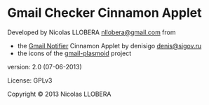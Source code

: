Gmail Checker Cinnamon Applet
============

Developed by Nicolas LLOBERA <nllobera@gmail.com> from
* the [Gmail Notifier](http://cinnamon-spices.linuxmint.com/applets/view/73) Cinnamon Applet by denisigo <denis@sigov.ru>
* the icons of the [gmail-plasmoid](http://code.google.com/p/gmail-plasmoid) project

version: 2.0 (07-06-2013)

License: GPLv3

Copyright © 2013 Nicolas LLOBERA
